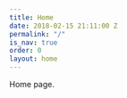 ```yaml
---
title: Home
date: 2018-02-15 21:11:00 Z
permalink: "/"
is_nav: true
order: 0
layout: home
---
```


Home page.